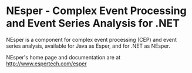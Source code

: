 # NEsper - Complex Event Processing and Event Series Analysis for .NET

NEsper is a component for complex event processing (CEP) and event series analysis, available for Java as Esper, and for .NET as NEsper.

NEsper's home page and documentation are at http://www.espertech.com/esper

